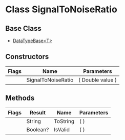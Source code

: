# Class SignalToNoiseRatio
## Base Class
- [DataTypeBase&lt;T&gt;](./T_DataTypeBase`1.md)
## Constructors
Flags|Name|Parameters
-|-|-
&nbsp;|SignalToNoiseRatio|( Double value )
## Methods
Flags|Result|Name|Parameters
-|-|-|-
&nbsp;|String|ToString|( )
&nbsp;|Boolean?|IsValid|( )
